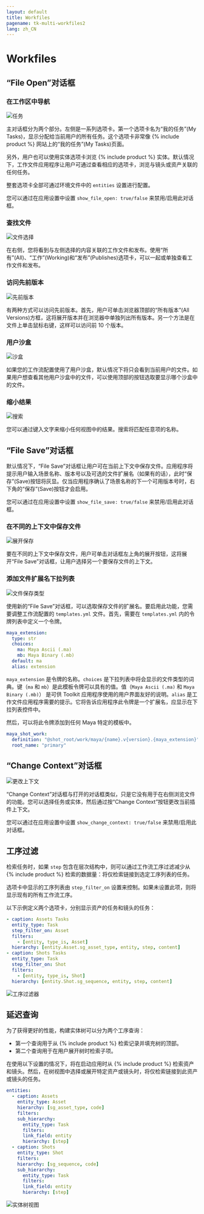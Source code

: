 ```yaml
---
layout: default
title: Workfiles
pagename: tk-multi-workfiles2
lang: zh_CN
---
```


# Workfiles

## “File Open”对话框

### 在工作区中导航

![任务](../images/apps/multi-workfiles2-tasks.png)

主对话框分为两个部分。左侧是一系列选项卡。第一个选项卡名为“我的任务”(My Tasks)，显示分配给当前用户的所有任务。这个选项卡非常像 {% include product %} 网站上的“我的任务”(My Tasks)页面。

另外，用户也可以使用实体选项卡浏览 {% include product %} 实体。默认情况下，工作文件应用程序让用户可通过查看相应的选项卡，浏览与镜头或资产关联的任何任务。

整套选项卡全部可通过环境文件中的 `entities` 设置进行配置。

您可以通过在应用设置中设置 `show_file_open: true/false` 来禁用/启用此对话框。

### 查找文件

![文件选择](../images/apps/multi-workfiles2-file_selection.png)

在右侧，您将看到与左侧选择的内容关联的工作文件和发布。使用“所有”(All)、“工作”(Working)和“发布”(Publishes)选项卡，可以一起或单独查看工作文件和发布。

### 访问先前版本

![先前版本](../images/apps/multi-workfiles2-previous_versions.png)

有两种方式可以访问先前版本。首先，用户可单击浏览器顶部的“所有版本”(All Versions)方框，这将展开版本并在浏览器中单独列出所有版本。另一个方法是在文件上单击鼠标右键，这样可以访问前 10 个版本。

### 用户沙盒

![沙盒](../images/apps/multi-workfiles2-sandboxes.png)

如果您的工作流配置使用了用户沙盒，默认情况下将只会看到当前用户的文件。如果用户想查看其他用户沙盒中的文件，可以使用顶部的按钮选取要显示哪个沙盒中的文件。

### 缩小结果

![搜索](../images/apps/multi-workfiles2-search.png)

您可以通过键入文字来缩小任何视图中的结果。搜索将匹配任意项的名称。

## “File Save”对话框

默认情况下，“File Save”对话框让用户可在当前上下文中保存文件。应用程序将提示用户输入场景名称、版本号以及可选的文件扩展名（如果有的话），此时“保存”(Save)按钮将灰显。仅当应用程序确认了场景名称的下一个可用版本号时，右下角的“保存”(Save)按钮才会启用。

您可以通过在应用设置中设置 `show_file_save: true/false` 来禁用/启用此对话框。

### 在不同的上下文中保存文件

![展开保存](../images/apps/multi-workfiles2-expanding_save.png)

要在不同的上下文中保存文件，用户可单击对话框左上角的展开按钮，这将展开“File Save”对话框，让用户选择另一个要保存文件的上下文。

### 添加文件扩展名下拉列表

![文件保存类型](../images/apps/multi-workfiles2-file_save_file_type.png)

使用新的“File Save”对话框，可以选取保存文件的扩展名。要启用此功能，您需要调整工作流配置的 `templates.yml` 文件。首先，需要在 `templates.yml` 内的令牌列表中定义一个令牌。

```yaml
maya_extension:
  type: str
  choices:
    ma: Maya Ascii (.ma)
    mb: Maya Binary (.mb)
  default: ma
  alias: extension
```

`maya_extension` 是令牌的名称。`choices` 是下拉列表中将会显示的文件类型的词典。键（`ma` 和 `mb`）是此模板令牌可以具有的值。值（`Maya Ascii (.ma)` 和 `Maya Binary (.mb)`） 是可供 Toolkit 应用程序使用的用户界面友好的说明。`alias` 是工作文件应用程序需要的提示。它将告诉应用程序此令牌是一个扩展名，应显示在下拉列表控件中。

然后，可以将此令牌添加到任何 Maya 特定的模板中。

```yaml
maya_shot_work:
  definition: "@shot_root/work/maya/{name}.v{version}.{maya_extension}"
  root_name: "primary"
```

## “Change Context”对话框

![更改上下文](../images/apps/multi-workfiles2-change_context.png)

“Change Context”对话框与打开的对话框类似，只是它没有用于在右侧浏览文件的功能。您可以选择任务或实体，然后通过按“Change Context”按钮更改当前插件上下文。

您可以通过在应用设置中设置 `show_change_context: true/false` 来禁用/启用此对话框。

## 工序过滤

检索任务时，如果 `step` 包含在层次结构中，则可以通过工作流工序过滤减少从 {% include product %} 检索的数据量：将仅检索链接到选定工序列表的任务。

选项卡中显示的工序列表由 `step_filter_on` 设置来控制。如果未设置此项，则将显示现有的所有工作流工序。

以下示例定义两个选项卡，分别显示资产的任务和镜头的任务：

```yaml
- caption: Assets Tasks
  entity_type: Task
  step_filter_on: Asset
  filters:
    - [entity, type_is, Asset]
  hierarchy: [entity.Asset.sg_asset_type, entity, step, content]
- caption: Shots Tasks
  entity_type: Task
  step_filter_on: Shot
  filters:
    - [entity, type_is, Shot]
  hierarchy: [entity.Shot.sg_sequence, entity, step, content]
```

![工序过滤器](../images/apps/multi-workfiles2-step_filter.png)

## 延迟查询

为了获得更好的性能，构建实体树可以分为两个工序查询：

- 第一个查询用于从 {% include product %} 检索记录并填充树的顶部。
- 第二个查询用于在用户展开树时检索子项。

在使用以下设置的情况下，将在启动应用时从 {% include product %} 检索资产和镜头。然后，在树视图中选择或展开特定资产或镜头时，将仅检索链接到此资产或镜头的任务。

```yaml
entities:
  - caption: Assets
    entity_type: Asset
    hierarchy: [sg_asset_type, code]
    filters:
    sub_hierarchy:
      entity_type: Task
      filters:
      link_field: entity
      hierarchy: [step]
  - caption: Shots
    entity_type: Shot
    filters:
    hierarchy: [sg_sequence, code]
    sub_hierarchy:
      entity_type: Task
      filters:
      link_field: entity
      hierarchy: [step]
```

![实体树视图](../images/apps/multi-workfiles2-entity_tree_view.png)
